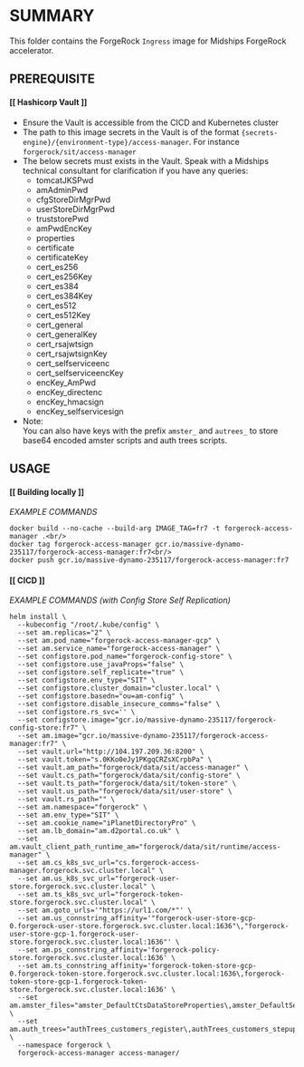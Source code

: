 # **SUMMARY**

This folder contains the ForgeRock `Ingress` image for Midships ForgeRock accelerator.

## **PREREQUISITE**

#### [[ Hashicorp Vault ]]
- Ensure the Vault is accessible from the CICD and Kubernetes cluster
- The path to this image secrets in the Vault is of the format `{secrets-engine}/{environment-type}/access-manager`. For instance `forgerock/sit/access-manager`
- The below secrets must exists in the Vault. Speak with a Midships technical consultant for clarification if you have any queries:
  - tomcatJKSPwd
  - amAdminPwd
  - cfgStoreDirMgrPwd
  - userStoreDirMgrPwd
  - truststorePwd
  - amPwdEncKey
  - properties
  - certificate
  - certificateKey
  - cert_es256
  - cert_es256Key
  - cert_es384
  - cert_es384Key
  - cert_es512
  - cert_es512Key
  - cert_general
  - cert_generalKey
  - cert_rsajwtsign
  - cert_rsajwtsignKey
  - cert_selfserviceenc
  - cert_selfserviceencKey
  - encKey_AmPwd
  - encKey_directenc
  - encKey_hmacsign
  - encKey_selfservicesign
- Note: <br/>
  You can also have keys with the prefix `amster_` and `autrees_` to store base64 encoded amster scripts and auth trees scripts.

## **USAGE**

#### [[ Building locally ]]
_EXAMPLE COMMANDS_
```
docker build --no-cache --build-arg IMAGE_TAG=fr7 -t forgerock-access-manager .<br/>
docker tag forgerock-access-manager gcr.io/massive-dynamo-235117/forgerock-access-manager:fr7<br/>
docker push gcr.io/massive-dynamo-235117/forgerock-access-manager:fr7
```


#### [[ CICD ]]
_EXAMPLE COMMANDS (with Config Store Self Replication)_
```
helm install \
  --kubeconfig "/root/.kube/config" \
  --set am.replicas="2" \
  --set am.pod_name="forgerock-access-manager-gcp" \
  --set am.service_name="forgerock-access-manager" \
  --set configstore.pod_name="forgerock-config-store" \
  --set configstore.use_javaProps="false" \
  --set configstore.self_replicate="true" \
  --set configstore.env_type="SIT" \
  --set configstore.cluster_domain="cluster.local" \
  --set configstore.basedn="ou=am-config" \
  --set configstore.disable_insecure_comms="false" \
  --set configstore.rs_svc='' \
  --set configstore.image="gcr.io/massive-dynamo-235117/forgerock-config-store:fr7" \
  --set am.image="gcr.io/massive-dynamo-235117/forgerock-access-manager:fr7" \
  --set vault.url="http://104.197.209.36:8200" \
  --set vault.token="s.0KKo0eJy1PKgqCRZsXCrpbPa" \
  --set vault.am_path="forgerock/data/sit/access-manager" \
  --set vault.cs_path="forgerock/data/sit/config-store" \
  --set vault.ts_path="forgerock/data/sit/token-store" \
  --set vault.us_path="forgerock/data/sit/user-store" \
  --set vault.rs_path="" \
  --set am.namespace="forgerock" \
  --set am.env_type="SIT" \
  --set am.cookie_name="iPlanetDirectoryPro" \
  --set am.lb_domain="am.d2portal.co.uk" \
  --set am.vault_client_path_runtime_am="forgerock/data/sit/runtime/access-manager" \
  --set am.cs_k8s_svc_url="cs.forgerock-access-manager.forgerock.svc.cluster.local" \
  --set am.us_k8s_svc_url="forgerock-user-store.forgerock.svc.cluster.local" \
  --set am.ts_k8s_svc_url="forgerock-token-store.forgerock.svc.cluster.local" \
  --set am.goto_urls='"https://url1.com/*"' \
  --set am.us_connstring_affinity='"forgerock-user-store-gcp-0.forgerock-user-store.forgerock.svc.cluster.local:1636"\,"forgerock-user-store-gcp-1.forgerock-user-store.forgerock.svc.cluster.local:1636"' \
  --set am.ps_connstring_affinity='forgerock-policy-store.forgerock.svc.cluster.local:1636' \
  --set am.ts_connstring_affinity='forgerock-token-store-gcp-0.forgerock-token-store.forgerock.svc.cluster.local:1636\,forgerock-token-store-gcp-1.forgerock-token-store.forgerock.svc.cluster.local:1636' \
  --set am.amster_files="amster_DefaultCtsDataStoreProperties\,amster_DefaultSecurityProperties\,amster_platform\,amster_AuthenticationGlobal\,amster_IdStore_OpenDJ\,amster_realm_customers\,amster_realm_internals" \
  --set am.auth_trees="authTrees_customers_register\,authTrees_customers_stepup\,authTrees_customers_login" \
  --namespace forgerock \
  forgerock-access-manager access-manager/
```
